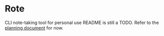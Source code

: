 # Rote
CLI note-taking tool for personal use
README is still a TODO. Refer to the [planning document][plan] for now.

[plan]: planning.md
